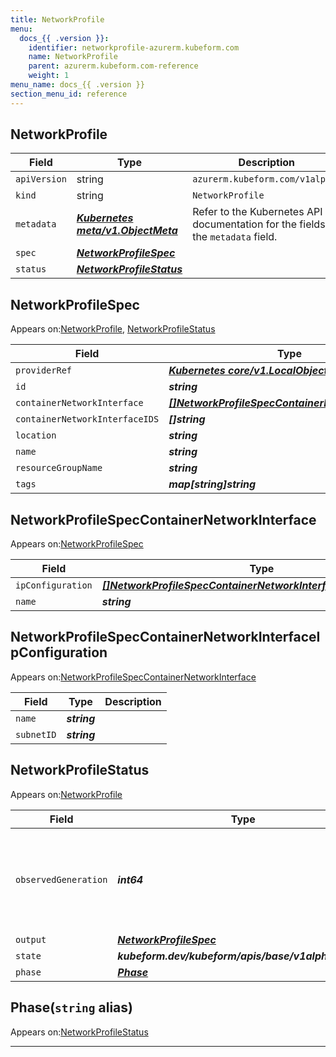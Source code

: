 ```yaml
---
title: NetworkProfile
menu:
  docs_{{ .version }}:
    identifier: networkprofile-azurerm.kubeform.com
    name: NetworkProfile
    parent: azurerm.kubeform.com-reference
    weight: 1
menu_name: docs_{{ .version }}
section_menu_id: reference
---
```


## NetworkProfile
| Field | Type | Description |
| ------ | ----- | ----------- |
| `apiVersion` | string | `azurerm.kubeform.com/v1alpha1` |
|    `kind` | string | `NetworkProfile` |
| `metadata` | ***[Kubernetes meta/v1.ObjectMeta](https://v1-18.docs.kubernetes.io/docs/reference/generated/kubernetes-api/v1.18/#objectmeta-v1-meta)***|Refer to the Kubernetes API documentation for the fields of the `metadata` field.|
| `spec` | ***[NetworkProfileSpec](#networkprofilespec)***||
| `status` | ***[NetworkProfileStatus](#networkprofilestatus)***||
## NetworkProfileSpec

Appears on:[NetworkProfile](#networkprofile), [NetworkProfileStatus](#networkprofilestatus)

| Field | Type | Description |
| ------ | ----- | ----------- |
| `providerRef` | ***[Kubernetes core/v1.LocalObjectReference](https://v1-18.docs.kubernetes.io/docs/reference/generated/kubernetes-api/v1.18/#localobjectreference-v1-core)***||
| `id` | ***string***||
| `containerNetworkInterface` | ***[[]NetworkProfileSpecContainerNetworkInterface](#networkprofilespeccontainernetworkinterface)***||
| `containerNetworkInterfaceIDS` | ***[]string***| ***(Optional)*** |
| `location` | ***string***||
| `name` | ***string***||
| `resourceGroupName` | ***string***||
| `tags` | ***map[string]string***| ***(Optional)*** |
## NetworkProfileSpecContainerNetworkInterface

Appears on:[NetworkProfileSpec](#networkprofilespec)

| Field | Type | Description |
| ------ | ----- | ----------- |
| `ipConfiguration` | ***[[]NetworkProfileSpecContainerNetworkInterfaceIpConfiguration](#networkprofilespeccontainernetworkinterfaceipconfiguration)***||
| `name` | ***string***||
## NetworkProfileSpecContainerNetworkInterfaceIpConfiguration

Appears on:[NetworkProfileSpecContainerNetworkInterface](#networkprofilespeccontainernetworkinterface)

| Field | Type | Description |
| ------ | ----- | ----------- |
| `name` | ***string***||
| `subnetID` | ***string***||
## NetworkProfileStatus

Appears on:[NetworkProfile](#networkprofile)

| Field | Type | Description |
| ------ | ----- | ----------- |
| `observedGeneration` | ***int64***| ***(Optional)*** Resource generation, which is updated on mutation by the API Server.|
| `output` | ***[NetworkProfileSpec](#networkprofilespec)***| ***(Optional)*** |
| `state` | ***kubeform.dev/kubeform/apis/base/v1alpha1.State***| ***(Optional)*** |
| `phase` | ***[Phase](#phase)***| ***(Optional)*** |
## Phase(`string` alias)

Appears on:[NetworkProfileStatus](#networkprofilestatus)

---
